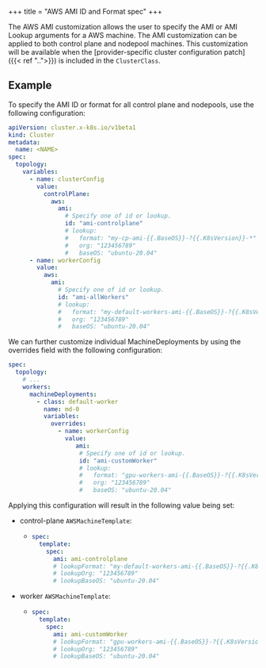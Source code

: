 +++
title = "AWS AMI ID and Format spec"
+++

The AWS AMI customization allows the user to specify the AMI or AMI Lookup arguments for a AWS machine.
The AMI customization can be applied to both control plane and nodepool machines.
This customization will be available when the
[provider-specific cluster configuration patch]({{< ref "..">}}) is included in the `ClusterClass`.

## Example

To specify the AMI ID or format for all control plane and nodepools, use the following configuration:

```yaml
apiVersion: cluster.x-k8s.io/v1beta1
kind: Cluster
metadata:
  name: <NAME>
spec:
  topology:
    variables:
      - name: clusterConfig
        value:
          controlPlane:
            aws:
              ami:
                # Specify one of id or lookup.
                id: "ami-controlplane"
                # lookup:
                #   format: "my-cp-ami-{{.BaseOS}}-?{{.K8sVersion}}-*"
                #   org: "123456789"
                #   baseOS: "ubuntu-20.04"
      - name: workerConfig
        value:
          aws:
            ami:
              # Specify one of id or lookup.
              id: "ami-allWorkers"
              # lookup:
              #   format: "my-default-workers-ami-{{.BaseOS}}-?{{.K8sVersion}}-*"
              #   org: "123456789"
              #   baseOS: "ubuntu-20.04"
```

We can further customize individual MachineDeployments by using the overrides field with the following configuration:

```yaml
spec:
  topology:
    # ...
    workers:
      machineDeployments:
        - class: default-worker
          name: md-0
          variables:
            overrides:
              - name: workerConfig
                value:
                   ami:
                    # Specify one of id or lookup.
                    id: "ami-customWorker"
                    # lookup:
                    #   format: "gpu-workers-ami-{{.BaseOS}}-?{{.K8sVersion}}-*"
                    #   org: "123456789"
                    #   baseOS: "ubuntu-20.04"
```

Applying this configuration will result in the following value being set:

- control-plane `AWSMachineTemplate`:

  - ```yaml
    spec:
      template:
        spec:
          ami: ami-controlplane
          # lookupFormat: "my-default-workers-ami-{{.BaseOS}}-?{{.K8sVersion}}-*"
          # lookupOrg: "123456789"
          # lookupBaseOS: "ubuntu-20.04"
    ```

- worker `AWSMachineTemplate`:

  - ```yaml
    spec:
      template:
        spec:
          ami: ami-customWorker
          # lookupFormat: "gpu-workers-ami-{{.BaseOS}}-?{{.K8sVersion}}-*"
          # lookupOrg: "123456789"
          # lookupBaseOS: "ubuntu-20.04"
    ```
